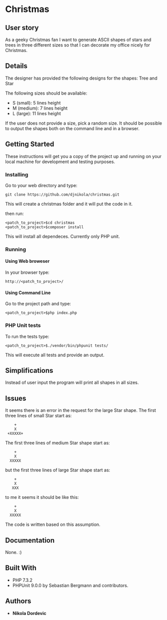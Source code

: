 # Christmas

## User story
As a geeky Christmas fan I want to generate ASCII shapes of stars and trees in three different
sizes so that I can decorate my office nicely for Christmas.

## Details
The designer has provided the following designs for the shapes: Tree and Star

The following sizes should be available:
- S (small): 5 lines height
- M (medium): 7 lines height
- L (large): 11 lines height

If the user does not provide a size, pick a random size.
It should be possible to output the shapes both on the command line and in a browser.

## Getting Started

These instructions will get you a copy of the project up and running on your local machine for development and testing purposes. 

### Installing

Go to your web directory and type:
```
git clone https://github.com/djnikola/christmas.git 
```
This will create a christmas folder and it will put the code in it.

then run:
```
<patch_to_project>$cd christmas
<patch_to_project>$composer install
```
This will install all dependeces. Currently only PHP unit.

### Running

#### Using Web broweser

In your browser type:
```
http://<patch_to_project>/
```

#### Using Command Line

Go to the project path and type:
```
<patch_to_project>$php index.php
```

### PHP Unit tests

To run the tests type:
```
<patch_to_project>$./vendor/bin/phpunit tests/
```
This will execute all tests and provide an output.

## Simplifications

Instead of user input the program will print all shapes in all sizes.

## Issues 

It seems there is an error in the request for the large Star shape.
The first three lines of small Star start as:
```
    +
    X
 +XXXXX+
```
The first three lines of medium Star shape start as:
```
    +
    X
  XXXXX
```

but the first three lines of large Star shape start as:

```
    +
    X
   XXX
```

to me it seems it should be like this:

```
    +
    X
  XXXXX
```
The code is written based on this assumption.

## Documentation 

None. :)


## Built With

* PHP 7.3.2
* PHPUnit 9.0.0 by Sebastian Bergmann and contributors.

## Authors

* **Nikola Dordevic**
